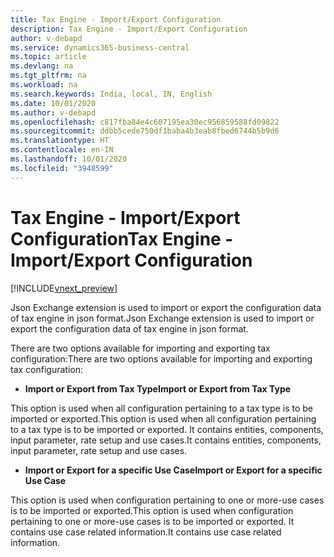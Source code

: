 ```yaml
---
title: Tax Engine - Import/Export Configuration
description: Tax Engine - Import/Export Configuration
author: v-debapd
ms.service: dynamics365-business-central
ms.topic: article
ms.devlang: na
ms.tgt_pltfrm: na
ms.workload: na
ms.search.keywords: India, local, IN, English
ms.date: 10/01/2020
ms.author: v-debapd
ms.openlocfilehash: c817fba84e4c607195ea30ec956859588fd09822
ms.sourcegitcommit: ddbb5cede750df1baba4b3eab8fbed6744b5b9d6
ms.translationtype: HT
ms.contentlocale: en-IN
ms.lasthandoff: 10/01/2020
ms.locfileid: "3948599"
---
```

# <a name="tax-engine---importexport-configuration"></a><span data-ttu-id="2674b-103">Tax Engine - Import/Export Configuration</span><span class="sxs-lookup"><span data-stu-id="2674b-103">Tax Engine - Import/Export Configuration</span></span>

[!INCLUDE[vnext_preview](../../includes/vnext_preview.md)]

<span data-ttu-id="2674b-104">Json Exchange extension is used to import or export the configuration data of tax engine in json format.</span><span class="sxs-lookup"><span data-stu-id="2674b-104">Json Exchange extension is used to import or export the configuration data of tax engine in json format.</span></span>

<span data-ttu-id="2674b-105">There are two options available for importing and exporting tax configuration:</span><span class="sxs-lookup"><span data-stu-id="2674b-105">There are two options available for importing and exporting tax configuration:</span></span>

- <span data-ttu-id="2674b-106">**Import or Export from Tax Type**</span><span class="sxs-lookup"><span data-stu-id="2674b-106">**Import or Export from Tax Type**</span></span>

<span data-ttu-id="2674b-107">This option is used when all configuration pertaining to a tax type is to be imported or exported.</span><span class="sxs-lookup"><span data-stu-id="2674b-107">This option is used when all configuration pertaining to a tax type is to be imported or exported.</span></span> <span data-ttu-id="2674b-108">It contains entities, components, input parameter, rate setup and use cases.</span><span class="sxs-lookup"><span data-stu-id="2674b-108">It contains entities, components, input parameter, rate setup and use cases.</span></span>

- <span data-ttu-id="2674b-109">**Import or Export for a specific Use Case**</span><span class="sxs-lookup"><span data-stu-id="2674b-109">**Import or Export for a specific Use Case**</span></span>

<span data-ttu-id="2674b-110">This option is used when configuration pertaining to one or more-use cases is to be imported or exported.</span><span class="sxs-lookup"><span data-stu-id="2674b-110">This option is used when configuration pertaining to one or more-use cases is to be imported or exported.</span></span> <span data-ttu-id="2674b-111">It contains use case related information.</span><span class="sxs-lookup"><span data-stu-id="2674b-111">It contains use case related information.</span></span>












































